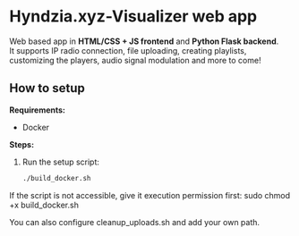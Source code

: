 # Hyndzia.xyz-Visualizer web app

Web based app in **HTML/CSS + JS frontend** and **Python Flask backend**.  
It supports IP radio connection, file uploading, creating playlists, customizing the players, audio signal modulation and more to come!

## How to setup

**Requirements:**  
- Docker

**Steps:**  
1. Run the setup script:  
   ```bash
   ./build_docker.sh
   
If the script is not accessible, give it execution permission first:
sudo chmod +x build_docker.sh

You can also configure cleanup_uploads.sh and add your own path.
